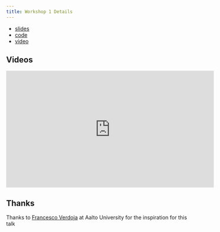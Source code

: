 ```yaml
---
title: Workshop 1 Details
---
```


* [slides](workshop.html)
* [code](https://github.com/idealabasu/project_msn_workshop/tree/main/workshop-1)
* [video](https://youtu.be/OOA8XUIpNlw?feature=shared)

## Videos

<iframe width="560" height="315" src="https://www.youtube-nocookie.com/embed/OOA8XUIpNlw?si=PSU7xb3nOguOYCok" title="YouTube video player" frameborder="0" allow="accelerometer; autoplay; clipboard-write; encrypted-media; gyroscope; picture-in-picture; web-share" referrerpolicy="strict-origin-when-cross-origin" allowfullscreen></iframe>

## Thanks

Thanks to [Francesco Verdoja](francesco.verdoja@aalto.fi) at Aalto University for the inspiration for this talk
